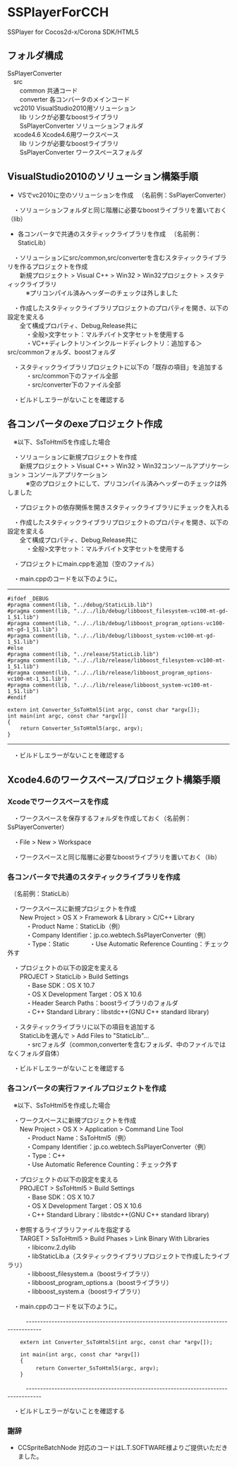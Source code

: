 SSPlayerForCCH
==============

SSPlayer for Cocos2d-x/Corona SDK/HTML5

## フォルダ構成

SsPlayerConverter  
　src  
　　common             共通コード  
　　converter          各コンバータのメインコード  
　vc2010               VisualStudio2010用ソリューション  
　　lib                リンクが必要なboostライブラリ  
　　SsPlayerConverter  ソリューションフォルダ  
　xcode4.6             Xcode4.6用ワークスペース  
　　lib                リンクが必要なboostライブラリ  
　　SsPlayerConverter  ワークスペースフォルダ  

## VisualStudio2010のソリューション構築手順

- VSでvc2010に空のソリューションを作成
　（名前例：SsPlayerConverter）

　・ソリューションフォルダと同じ階層に必要なboostライブラリを置いておく（lib）

- 各コンバータで共通のスタティックライブラリを作成
　（名前例：StaticLib）

　・ソリューションにsrc/common,src/converterを含むスタティックライブラリを作るプロジェクトを作成  
　　新規プロジェクト > Visual C++ > Win32 > Win32プロジェクト > スタティックライブラリ  
　　　※プリコンパイル済みヘッダーのチェックは外しました

　・作成したスタティックライブラリプロジェクトのプロパティを開き、以下の設定を変える  
　　全て構成プロパティ、Debug,Release共に  
　　　・全般>文字セット：マルチバイト文字セットを使用する  
　　　・VC++ディレクトリ＞インクルードディレクトリ：追加する＞src/commonフォルダ、boostフォルダ  

　・スタティックライブラリプロジェクトに以下の「既存の項目」を追加する  
　　　・src/common下のファイル全部  
　　　・src/converter下のファイル全部  

　・ビルドしエラーがないことを確認する  

## 各コンバータのexeプロジェクト作成
　※以下、SsToHtml5を作成した場合  

　・ソリューションに新規プロジェクトを作成  
　　新規プロジェクト > Visual C++ > Win32 > Win32コンソールアプリケーション >  コンソールアプリケーション  
　　　※空のプロジェクトにして、プリコンパイル済みヘッダーのチェックは外しました  

　・プロジェクトの依存関係を開きスタティックライブラリにチェックを入れる  

　・作成したスタティックライブラリプロジェクトのプロパティを開き、以下の設定を変える  
　　全て構成プロパティ、Debug,Release共に  
　　　・全般>文字セット：マルチバイト文字セットを使用する  

　・プロジェクトにmain.cppを追加（空のファイル）  

　・main.cppのコードを以下のように。  

-----------------------------------------------------------------------------------  

    #ifdef _DEBUG
    #pragma comment(lib, "../debug/StaticLib.lib")
    #pragma comment(lib, "../../lib/debug/libboost_filesystem-vc100-mt-gd-1_51.lib")
    #pragma comment(lib, "../../lib/debug/libboost_program_options-vc100-mt-gd-1_51.lib")
    #pragma comment(lib, "../../lib/debug/libboost_system-vc100-mt-gd-1_51.lib")
    #else
    #pragma comment(lib, "../release/StaticLib.lib")
    #pragma comment(lib, "../../lib/release/libboost_filesystem-vc100-mt-1_51.lib")
    #pragma comment(lib, "../../lib/release/libboost_program_options-vc100-mt-1_51.lib")
    #pragma comment(lib, "../../lib/release/libboost_system-vc100-mt-1_51.lib")
    #endif
    
    extern int Converter_SsToHtml5(int argc, const char *argv[]);
    int main(int argc, const char *argv[])
    {
        return Converter_SsToHtml5(argc, argv);
    }

-----------------------------------------------------------------------------------

　・ビルドしエラーがないことを確認する

## Xcode4.6のワークスペース/プロジェクト構築手順

### Xcodeでワークスペースを作成

　・ワークスペースを保存するフォルダを作成しておく（名前例：SsPlayerConverter）

　・File > New > Workspace

　・ワークスペースと同じ階層に必要なboostライブラリを置いておく（lib）

### 各コンバータで共通のスタティックライブラリを作成
　（名前例：StaticLib）

　・ワークスペースに新規プロジェクトを作成  
　　New Project > OS X > Framework & Library > C/C++ Library  
　　　・Product Name：StaticLib（例）  
　　　・Company Identifier：jp.co.webtech.SsPlayerConverter（例）  
　　　・Type：Static 
　　　・Use Automatic Reference Counting：チェック外す  

　・プロジェクトの以下の設定を変える  
　　PROJECT > StaticLib > Build Settings  
　　　・Base SDK：OS X 10.7  
　　　・OS X Development Target：OS X 10.6  
　　　・Header Search Paths：boostライブラリのフォルダ  
　　　・C++ Standard Library：libstdc++(GNU C++ standard library)  

　・スタティックライブラリに以下の項目を追加する  
　　StaticLibを選んで > Add Files to "StaticLib"...  
　　　・srcフォルダ（common,converterを含むフォルダ、中のファイルではなくフォルダ自体）

　・ビルドしエラーがないことを確認する

### 各コンバータの実行ファイルプロジェクトを作成
　※以下、SsToHtml5を作成した場合

　・ワークスペースに新規プロジェクトを作成  
　　New Project > OS X > Application > Command Line Tool  
　　　・Product Name：SsToHtml5（例）  
　　　・Company Identifier：jp.co.webtech.SsPlayerConverter（例）  
　　　・Type：C++  
　　　・Use Automatic Reference Counting：チェック外す

　・プロジェクトの以下の設定を変える  
　　PROJECT > SsToHtml5 > Build Settings  
　　　・Base SDK：OS X 10.7  
　　　・OS X Development Target：OS X 10.6  
　　　・C++ Standard Library：libstdc++(GNU C++ standard library)  

　・参照するライブラリファイルを指定する  
　　TARGET > SsToHtml5 > Build Phases > Link Binary With Libraries  
　　　・libiconv.2.dylib  
　　　・libStaticLib.a（スタティックライブラリプロジェクトで作成したライブラリ）  
　　　・libboost_filesystem.a（boostライブラリ）  
　　　・libboost_program_options.a（boostライブラリ）  
　　　・libboost_system.a（boostライブラリ）  

　・main.cppのコードを以下のように。  

　　　-----------------------------------------------------------------------------------

        extern int Converter_SsToHtml5(int argc, const char *argv[]);
    
        int main(int argc, const char *argv[])
        {
        　　　return Converter_SsToHtml5(argc, argv);
        }

　　　-----------------------------------------------------------------------------------

　・ビルドしエラーがないことを確認する


### 謝辞
- CCSpriteBatchNode 対応のコードはL.T.SOFTWARE様よりご提供いただきました。

